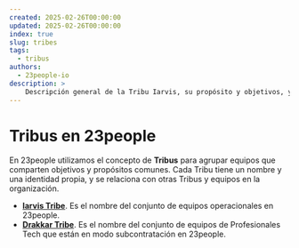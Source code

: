 ```yaml
---
created: 2025-02-26T00:00:00
updated: 2025-02-26T00:00:00
index: true
slug: tribes
tags: 
  - tribus
authors:
  - 23people-io
description: >
    Descripción general de la Tribu Iarvis, su propósito y objetivos, y cómo se relaciona con el resto de 23people.
---
```


# Tribus en 23people

En 23people utilizamos el concepto de **Tribus** para agrupar equipos que comparten objetivos y propósitos comunes. Cada Tribu tiene un nombre y una identidad propia, y se relaciona con otras Tribus y equipos en la organización.

- [**Iarvis Tribe**](tribes.md#iarvis-tribe). Es el nombre del conjunto de equipos operacionales en 23people.
- [**Drakkar Tribe**](tribes.md#drakkar-tribe). Es el nombre del conjunto de equipos de Profesionales Tech que están en modo subcontratación en 23people.
